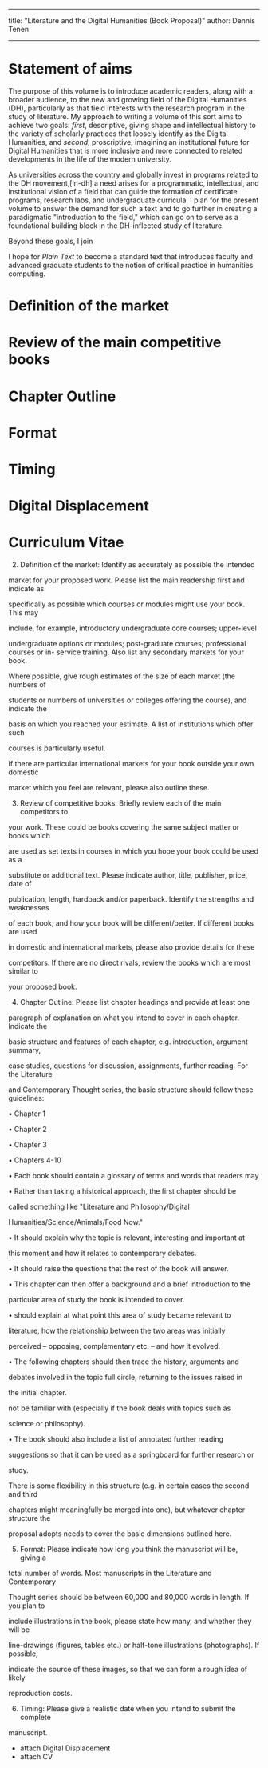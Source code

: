 
---
title: "Literature and the Digital Humanities (Book Proposal)"
author: Dennis Tenen

---

# Statement of aims

The purpose of this volume is to introduce academic readers, along with
a broader audience, to the new and growing field of the Digital Humanities
(DH), particularly as that field interests with the research program in the
study of literature. My approach to writing a volume of this sort aims to
achieve two goals: *first*, descriptive, giving shape and intellectual history
to the variety of scholarly practices that loosely identify as the Digital
Humanities, and *second*, proscriptive, imagining an institutional future for
Digital Humanities that is more inclusive and more connected to related
developments in the life of the modern university.

As universities across the country and globally invest in programs related to
the DH movement,[ln-dh] a need arises for a programmatic, intellectual, and
institutional vision of a field that can guide the formation of certificate
programs, research labs, and undergraduate curricula. I plan for the present
volume to answer the demand for such a text and to go further in creating
a paradigmatic "introduction to the field," which can go on to serve as a
foundational building block in the DH-inflected study of literature.

Beyond these goals, I join

I hope for *Plain Text* to become a standard text that
introduces faculty and advanced graduate students to the notion of critical
practice in humanities computing.

[^ln-dh]: For example: In February 2015, U. Penn received $7,000,000 from Penn
Arts and Sciences Overseer to establish the Price Lab for the Digital
Humanities. In December 2014, Yale announced an award in the amount of
$3,000,000 from The Goizueta Foundation to inaugurate the Digital Humanities
Laboratory. UC Berkeley announced $2,000,000 from the Andrew W. Mellon
Foundation to advance digital humanities. Stanford has recently launched the
Center for Spatial and Textual Analysis. University of Michigan opened six new
tenure-track searches in a hiring cluster under the rubric of Public Humanities
in a Digital World in 2012. In May of 2014, Bard College was Awarded $800,000
from Andrew W. Mellon Foundation to support Experimental Humanities.

[^ln-xp]: A detailed account of these an other of projects can be found at
[xpmethod.plaintext.in/strains.html](http://xpmethod.plaintext.in/strains.html).

# Definition of the market

# Review of the main competitive books

# Chapter Outline

# Format

# Timing

# Digital Displacement

# Curriculum Vitae


2. Definition of the market: Identify as accurately as possible the intended

market for your proposed work. Please list the main readership first and indicate as

specifically as possible which courses or modules might use your book. This may

include, for example, introductory undergraduate core courses; upper-level

undergraduate options or modules; post-graduate courses; professional courses or in-
service training. Also list any secondary markets for your book.

Where possible, give rough estimates of the size of each market (the numbers of

students or numbers of universities or colleges offering the course), and indicate the

basis on which you reached your estimate. A list of institutions which offer such

courses is particularly useful.

If there are particular international markets for your book outside your own domestic

market which you feel are relevant, please also outline these.

3. Review of competitive books: Briefly review each of the main competitors to

your work. These could be books covering the same subject matter or books which

are used as set texts in courses in which you hope your book could be used as a

substitute or additional text. Please indicate author, title, publisher, price, date of

publication, length, hardback and/or paperback. Identify the strengths and weaknesses

of each book, and how your book will be different/better. If different books are used

in domestic and international markets, please also provide details for these

competitors. If there are no direct rivals, review the books which are most similar to

your proposed book.

4. Chapter Outline: Please list chapter headings and provide at least one

paragraph of explanation on what you intend to cover in each chapter. Indicate the

basic structure and features of each chapter, e.g. introduction, argument summary,

case studies, questions for discussion, assignments, further reading. For the Literature

and Contemporary Thought series, the basic structure should follow these guidelines:

• Chapter 1

• Chapter 2

• Chapter 3

• Chapters 4-10

• Each book should contain a glossary of terms and words that readers may

• Rather than taking a historical approach, the first chapter should be

called something like "Literature and Philosophy/Digital

Humanities/Science/Animals/Food Now."

• It should explain why the topic is relevant, interesting and important at

this moment and how it relates to contemporary debates. 

• It should raise the questions that the rest of the book will answer.

• This chapter can then offer a background and a brief introduction to the

particular area of study the book is intended to cover.

• should explain at what point this area of study became relevant to

literature, how the relationship between the two areas was initially

perceived – opposing, complementary etc. – and how it evolved.

• The following chapters should then trace the history, arguments and

debates involved in the topic full circle, returning to the issues raised in

the initial chapter.

not be familiar with (especially if the book deals with topics such as

science or philosophy).

• The book should also include a list of annotated further reading

suggestions so that it can be used as a springboard for further research or

study.

There is some flexibility in this structure (e.g. in certain cases the second and third

chapters might meaningfully be merged into one), but whatever chapter structure the

proposal adopts needs to cover the basic dimensions outlined here.

5. Format: Please indicate how long you think the manuscript will be, giving a

total number of words. Most manuscripts in the Literature and Contemporary

Thought series should be between 60,000 and 80,000 words in length. If you plan to

include illustrations in the book, please state how many, and whether they will be

line-drawings (figures, tables etc.) or half-tone illustrations (photographs). If possible,

indicate the source of these images, so that we can form a rough idea of likely

reproduction costs.

6. Timing: Please give a realistic date when you intend to submit the complete

manuscript.

- attach Digital Displacement
- attach CV
